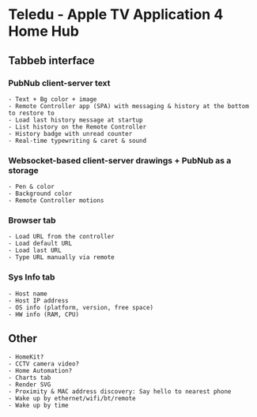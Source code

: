 Teledu - Apple TV Application 4 Home Hub
================================

Tabbeb interface
--------------------

### PubNub client-server text
    - Text + Bg color + image
    - Remote Controller app (SPA) with messaging & history at the bottom to restore to
    - Load last history message at startup
    - List history on the Remote Controller
    - History badge with unread counter
    - Real-time typewriting & caret & sound

### Websocket-based client-server drawings + PubNub as a storage
    - Pen & color
    - Background color
    - Remote Controller motions

### Browser tab
    - Load URL from the controller
    - Load default URL
    - Load last URL
    - Type URL manually via remote
    
### Sys Info tab
    - Host name
    - Host IP address
    - OS info (platform, version, free space)
    - HW info (RAM, CPU)

Other
-------
    - HomeKit?
    - CCTV camera video?
    - Home Automation?
    - Charts tab
    - Render SVG
    - Proximity & MAC address discovery: Say hello to nearest phone
    - Wake up by ethernet/wifi/bt/remote
    - Wake up by time
 
